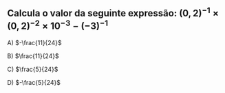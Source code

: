 ## Calcula o valor da seguinte expressão: $(0,2)^{-1}\times (0,2)^{-2}\times 10^{-3}-(-3)^{-1}$

A) $-\frac{11}{24}$

B) $\frac{11}{24}$

C) $\frac{5}{24}$

D) $-\frac{5}{24}$

